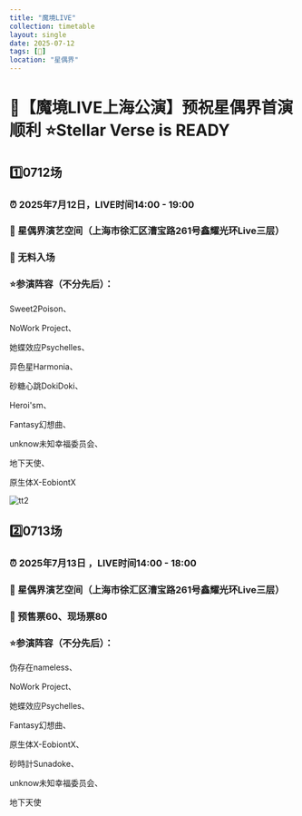 ```yaml
---
title: "魔境LIVE"
collection: timetable
layout: single
date: 2025-07-12
tags: [🎫]
location: "星偶界"
---
```


# 🔮【魔境LIVE上海公演】预祝星偶界首演顺利 ⭐Stellar Verse is READY
## 1️⃣0712场
### ⏰ 2025年7月12日，LIVE时间14:00 - 19:00
### 📍 星偶界演艺空间（上海市徐汇区漕宝路261号鑫耀光环Live三层）
### 🎫 无料入场
### ⭐参演阵容（不分先后）：
Sweet2Poison、

NoWork Project、

她蝶效应Psychelles、

异色星Harmonia、

砂糖心跳DokiDoki、

Heroi'sm、

Fantasy幻想曲、

unknow未知幸福委员会、

地下天使、

原生体X-EobiontX

![tt2](/timetable/2025/07/12/2.jpg) 

## 2️⃣0713场
### ⏰ 2025年7月13日 ，LIVE时间14:00 - 18:00
### 📍 星偶界演艺空间（上海市徐汇区漕宝路261号鑫耀光环Live三层）
### 🎫 预售票60、现场票80
### ⭐参演阵容（不分先后）：
伪存在nameless、

NoWork Project、

她蝶效应Psychelles、

Fantasy幻想曲、

原生体X-EobiontX、

砂時計Sunadoke、

unknow未知幸福委员会、

地下天使